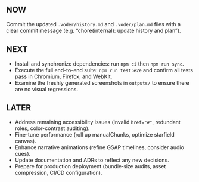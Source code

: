 ## NOW

Commit the updated `.voder/history.md` and `.voder/plan.md` files with a clear commit message (e.g. “chore(internal): update history and plan”).

## NEXT

- Install and synchronize dependencies: run `npm ci` then `npm run sync`.  
- Execute the full end-to-end suite: `npm run test:e2e` and confirm all tests pass in Chromium, Firefox, and WebKit.  
- Examine the freshly generated screenshots in `outputs/` to ensure there are no visual regressions.

## LATER

- Address remaining accessibility issues (invalid `href="#"`, redundant roles, color-contrast auditing).  
- Fine-tune performance (roll up manualChunks, optimize starfield canvas).  
- Enhance narrative animations (refine GSAP timelines, consider audio cues).  
- Update documentation and ADRs to reflect any new decisions.  
- Prepare for production deployment (bundle‐size audits, asset compression, CI/CD configuration).
